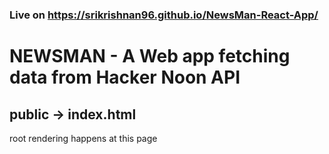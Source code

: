 ### Live on https://srikrishnan96.github.io/NewsMan-React-App/
# NEWSMAN - A Web app fetching data from Hacker Noon API
## public -> index.html
root rendering happens at this page 


